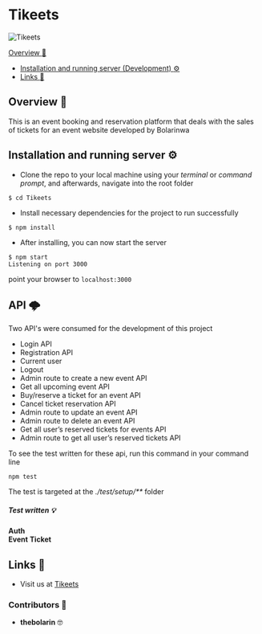 # Tikeets

![Tikeets](https://github.com/thebolarin/Tikeets/workflows/test/badge.svg)


   [Overview :notebook_with_decorative_cover:](#overview-notebook_with_decorative_cover)
-   [Installation and running server (Development) :gear:](#installation-and-running-server-gear)
-   [Links :link:](#links-link)

## Overview :notebook_with_decorative_cover: 
This is an event booking and reservation platform that deals with the sales of tickets for an event website developed by Bolarinwa

## Installation and running server :gear:
* Clone the repo to your local machine using your _terminal_ or _command prompt_, and afterwards, navigate into the root folder  
```shell script
$ cd Tikeets
```

* Install necessary dependencies for the project to run successfully
```shell script
$ npm install
```

* After installing, you can now start the server
```shell script
$ npm start
Listening on port 3000
```

point your browser to ```localhost:3000```

## API :cloud_with_lightning: 
Two API's were consumed for the development of this project
* Login API
* Registration API  
* Current user 
* Logout
* Admin route to create a new event API  
* Get all upcoming event API 
* Buy/reserve a ticket for an event API 
* Cancel ticket reservation API 
* Admin route to update an event API 
* Admin route to delete an event API
* Get all user’s reserved tickets for events API 
* Admin route to get all user’s reserved tickets API 

To see the test written for these api, run this command in your command line
```shell script
npm test
```
The test is targeted at the _./test/setup/**_ folder

##### Test written  :bulb:

**Auth**  
**Event** 
**Ticket** 

## Links :link:

* Visit us at <a href="https://tikeet.herokuapp.com/" target="_blank">Tikeets</a>


### Contributors :book:
* **thebolarin** :nerd_face: